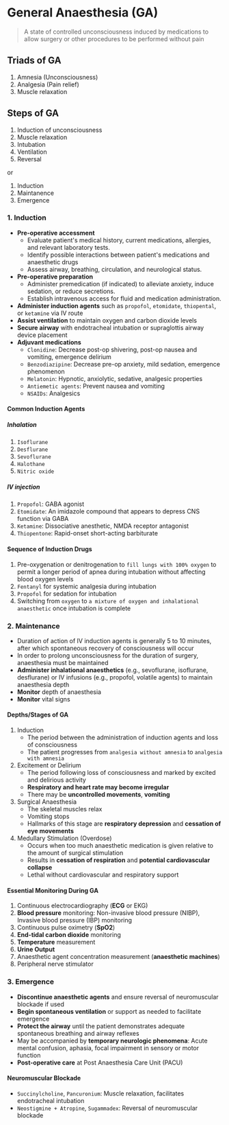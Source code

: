 # General Anaesthesia (GA)

> A state of controlled unconsciousness induced by medications to allow surgery or other procedures to be performed without pain

## Triads of GA

1. Amnesia (Unconsciousness)
1. Analgesia (Pain relief)
1. Muscle relaxation

## Steps of GA

1. Induction of unconsciousness
1. Muscle relaxation
1. Intubation
1. Ventilation
1. Reversal

or

1. Induction
1. Maintanence
1. Emergence

### 1. Induction

- **Pre-operative accessment**
  - Evaluate patient's medical history, current medications, allergies, and relevant laboratory tests.
  - Identify possible interactions between patient's medications and anaesthetic drugs
  - Assess airway, breathing, circulation, and neurological status.
- **Pre-operative preparation**
  - Administer premedication (if indicated) to alleviate anxiety, induce sedation, or reduce secretions.
  - Establish intravenous access for fluid and medication administration.
- **Administer induction agents** such as `propofol`, `etomidate`, `thiopental`, or `ketamine` via IV route
- **Assist ventilation** to maintain oxygen and carbon dioxide levels
- **Secure airway** with endotracheal intubation or supraglottis airway device placement
- **Adjuvant medications**
  - `Clonidine`: Decrease post-op shivering, post-op nausea and vomiting, emergence delirium
  - `Benzodiazipine`: Decrease pre-op anxiety, mild sedation, emergence phenomenon
  - `Melatonin`: Hypnotic, anxiolytic, sedative, analgesic properties
  - `Antiemetic agents`: Prevent nausea and vomiting
  - `NSAIDs`: Analgesics

#### Common Induction Agents

##### Inhalation

1. `Isoflurane`
1. `Desflurane`
1. `Sevoflurane`
1. `Halothane`
1. `Nitric oxide`

##### IV injection

1. `Propofol`: GABA agonist
1. `Etomidate`: An imidazole compound that appears to depress CNS function via GABA
1. `Ketamine`: Dissociative anesthetic, NMDA receptor antagonist
1. `Thiopentone`: Rapid-onset short-acting barbiturate

#### Sequence of Induction Drugs

1. Pre-oxygenation or denitrogenation to `fill lungs with 100% oxygen` to permit a longer period of apnea during intubation without affecting blood oxygen levels
1. `Fentanyl` for systemic analgesia during intubation
1. `Propofol` for sedation for intubation
1. Switching from `oxygen` to `a mixture of oxygen and inhalational anaesthetic` once intubation is complete

### 2. Maintenance

- Duration of action of IV induction agents is generally 5 to 10 minutes, after which spontaneous recovery of consciousness will occur
- In order to prolong unconsciousness for the duration of surgery, anaesthesia must be maintained
- **Administer inhalational anaesthetics** (e.g., sevoflurane, isoflurane, desflurane) or IV infusions (e.g., propofol, volatile agents) to maintain anaesthesia depth
- **Monitor** depth of anaesthesia
- **Monitor** vital signs

#### Depths/Stages of GA

1. Induction
   - The period between the administration of induction agents and loss of consciousness
   - The patient progresses from `analgesia without amnesia` to `analgesia with amnesia`
1. Excitement or Delirium
   - The period following loss of consciousness and marked by excited and delirious activity
   - **Respiratory and heart rate may become irregular**
   - There may be **uncontrolled movements**, **vomiting**
1. Surgical Anaesthesia
   - The skeletal muscles relax
   - Vomiting stops
   - Hallmarks of this stage are **respiratory depression** and **cessation of eye movements**
1. Medullary Stimulation (Overdose)
   - Occurs when too much anaesthetic medication is given relative to the amount of surgical stimulation
   - Results in **cessation of respiration** and **potential cardiovascular collapse**
   - Lethal without cardiovascular and respiratory support

#### Essential Monitoring During GA

1. Continuous electrocardiography (**ECG** or EKG)
1. **Blood pressure** monitoring: Non-invasive blood pressure (NIBP), Invasive blood pressure (IBP) monitoring
1. Continuous pulse oximetry (**SpO2**)
1. **End-tidal carbon dioxide** monitoring
1. **Temperature** measurement
1. **Urine Output**
1. Anaesthetic agent concentration measurement (**anaesthetic machines**)
1. Peripheral nerve stimulator

### 3. Emergence

- **Discontinue anaesthetic agents** and ensure reversal of neuromuscular blockade if used
- **Begin spontaneous ventilation** or support as needed to facilitate emergence
- **Protect the airway** until the patient demonstrates adequate spontaneous breathing and airway reflexes
- May be accompanied by **temporary neurologic phenomena**: Acute mental confusion, aphasia, focal impairment in sensory or motor function
- **Post-operative care** at Post Anaesthesia Care Unit (PACU)

#### Neuromuscular Blockade

- `Succinylcholine`, `Pancuronium`: Muscle relaxation, facilitates endotracheal intubation
- `Neostigmine + Atropine`, `Sugammadex`: Reversal of neuromuscular blockade

